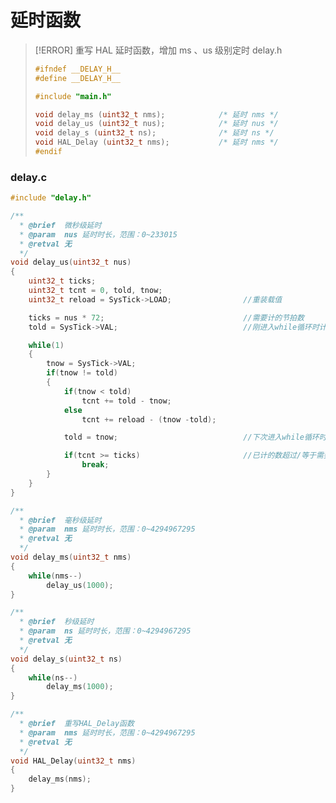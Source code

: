 # 延时函数

> [!ERROR] 重写 HAL 延时函数，增加 ms 、us 级别定时
> delay.h
> ```c
> #ifndef __DELAY_H__
> #define __DELAY_H__
> 
> #include "main.h"
> 
> void delay_ms (uint32_t nms);            /* 延时 nms */
> void delay_us (uint32_t nus);            /* 延时 nus */
> void delay_s (uint32_t ns);              /* 延时 ns */
> void HAL_Delay (uint32_t nms);           /* 延时 nms */
> #endif
> ```

### delay.c
```c
#include "delay.h"

/**
  * @brief  微秒级延时
  * @param  nus 延时时长，范围：0~233015
  * @retval 无
  */
void delay_us(uint32_t nus)
{
    uint32_t ticks;
    uint32_t tcnt = 0, told, tnow;
    uint32_t reload = SysTick->LOAD;                //重装载值

    ticks = nus * 72;                               //需要计的节拍数
    told = SysTick->VAL;                            //刚进入while循环时计数器的值

    while(1)
    {
        tnow = SysTick->VAL;
        if(tnow != told)
        {
            if(tnow < told)
                tcnt += told - tnow;
            else
                tcnt += reload - (tnow -told);

            told = tnow;                            //下次进入while循环时，当前VAL的值作为told

            if(tcnt >= ticks)                       //已计的数超过/等于需要计的数时，退出循环
                break;
        }
    }
}

/**
  * @brief  毫秒级延时
  * @param  nms 延时时长，范围：0~4294967295
  * @retval 无
  */
void delay_ms(uint32_t nms)
{
    while(nms--)
        delay_us(1000);
}

/**
  * @brief  秒级延时
  * @param  ns 延时时长，范围：0~4294967295
  * @retval 无
  */
void delay_s(uint32_t ns)
{
    while(ns--)
        delay_ms(1000);
}

/**
  * @brief  重写HAL_Delay函数
  * @param  nms 延时时长，范围：0~4294967295
  * @retval 无
  */
void HAL_Delay(uint32_t nms)
{
    delay_ms(nms);
}

```

